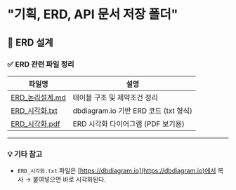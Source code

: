 # "기획, ERD, API 문서 저장 폴더"

## 📘 ERD 설계

### ✅ ERD 관련 파일 정리

| 파일명 | 설명 |
|--------|------|
| [ERD_논리설계.md](ERD_논리설계.md) | 테이블 구조 및 제약조건 정리 |
| [ERD_시각화.txt](ERD_시각화_코드.txt) | dbdiagram.io 기반 ERD 코드 (txt 형식) |
| [ERD_시각화.pdf](ERD_시각화.pdf) | ERD 시각화 다이어그램 (PDF 보기용) |

---

### 💡 기타 참고

- `ERD_시각화.txt` 파일은 [https://dbdiagram.io](https://dbdiagram.io)에서 복사 → 붙여넣으면 바로 시각화된다.
